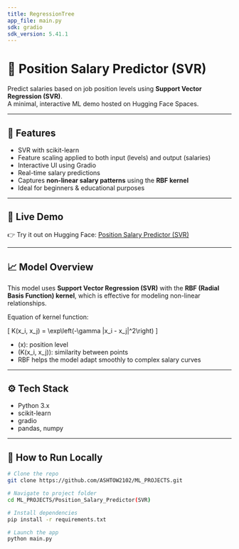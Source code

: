 ```yaml
---
title: RegressionTree
app_file: main.py
sdk: gradio
sdk_version: 5.41.1
---
```

# 💼 Position Salary Predictor (SVR)

Predict salaries based on job position levels using **Support Vector Regression (SVR)**.  
A minimal, interactive ML demo hosted on Hugging Face Spaces.

---

## 📌 Features

- SVR with scikit-learn
- Feature scaling applied to both input (levels) and output (salaries)
- Interactive UI using Gradio
- Real-time salary predictions
- Captures **non-linear salary patterns** using the **RBF kernel**
- Ideal for beginners & educational purposes

---

## 🚀 Live Demo

👉 Try it out on Hugging Face: [Position Salary Predictor (SVR)](https://huggingface.co/spaces/AshishChaturvedi7/Position_Salary_PredictorSVR)

---

## 📈 Model Overview

This model uses **Support Vector Regression (SVR)** with the **RBF (Radial Basis Function) kernel**, which is effective for modeling non-linear relationships.

Equation of kernel function:

\[
K(x_i, x_j) = \exp\left(-\gamma \|x_i - x_j\|^2\right)
\]

- \(x\): position level
- \(K(x_i, x_j)\): similarity between points
- RBF helps the model adapt smoothly to complex salary curves

---

## ⚙️ Tech Stack

- Python 3.x
- scikit-learn
- gradio
- pandas, numpy

---

## 🧪 How to Run Locally

```bash
# Clone the repo
git clone https://github.com/ASHTOW2102/ML_PROJECTS.git

# Navigate to project folder
cd ML_PROJECTS/Position_Salary_Predictor(SVR)

# Install dependencies
pip install -r requirements.txt

# Launch the app
python main.py
```
